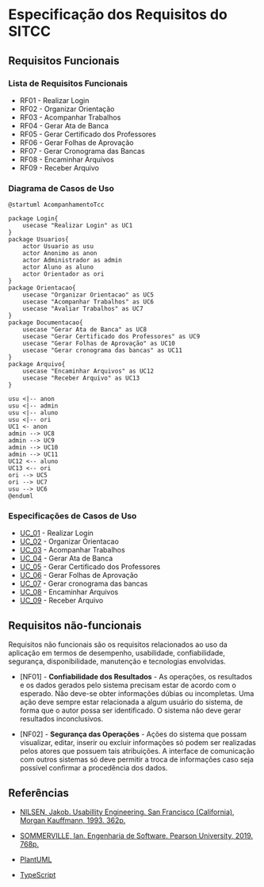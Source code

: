 # Especificação dos Requisitos do SITCC

## Requisitos Funcionais

### Lista de Requisitos Funcionais

- RF01 - Realizar Login
- RF02 - Organizar Orientação
- RF03 - Acompanhar Trabalhos
- RF04 - Gerar Ata de Banca
- RF05 - Gerar Certificado dos Professores
- RF06 - Gerar Folhas de Aprovação
- RF07 - Gerar Cronograma das Bancas
- RF08 - Encaminhar Arquivos
- RF09 - Receber Arquivo


### Diagrama de Casos de Uso

```plantuml
@startuml AcompanhamentoTcc

package Login{
    usecase "Realizar Login" as UC1
}
package Usuarios{
    actor Usuario as usu
    actor Anonimo as anon
    actor Administrador as admin
    actor Aluno as aluno
    actor Orientador as ori
}
package Orientacao{ 
    usecase "Organizar Orientacao" as UC5
    usecase "Acompanhar Trabalhos" as UC6
    usecase "Avaliar Trabalhos" as UC7
}
package Documentacao{
    usecase "Gerar Ata de Banca" as UC8
    usecase "Gerar Certificado dos Professores" as UC9
    usecase "Gerar Folhas de Aprovação" as UC10
    usecase "Gerar cronograma das bancas" as UC11
}
package Arquivo{
    usecase "Encaminhar Arquivos" as UC12
    usecase "Receber Arquivo" as UC13
}

usu <|-- anon
usu <|-- admin
usu <|-- aluno
usu <|-- ori
UC1 <- anon
admin --> UC8
admin --> UC9
admin --> UC10
admin --> UC11
UC12 <-- aluno
UC13 <-- ori
ori --> UC5
ori --> UC7
usu --> UC6
@enduml
```

### Especificações de Casos de Uso

- [UC_01](https://github.com/ProjetoEngSoftwareTCCs/ProjetoEngSoftware/blob/main/Especifica%C3%A7%C3%B5es/reqs_UC01.md) - Realizar Login
- [UC_02](https://github.com/ProjetoEngSoftwareTCCs/ProjetoEngSoftware/blob/main/Especifica%C3%A7%C3%B5es/reqs_UC02.md) - Organizar Orientacao
- [UC_03](https://github.com/ProjetoEngSoftwareTCCs/ProjetoEngSoftware/blob/main/Especifica%C3%A7%C3%B5es/reqs_UC03.md) - Acompanhar Trabalhos
- [UC_04](https://github.com/ProjetoEngSoftwareTCCs/ProjetoEngSoftware/blob/main/Especifica%C3%A7%C3%B5es/reqs_UC04.md) - Gerar Ata de Banca
- [UC_05](https://github.com/ProjetoEngSoftwareTCCs/ProjetoEngSoftware/blob/main/Especifica%C3%A7%C3%B5es/reqs_UC05.md) - Gerar Certificado dos Professores
- [UC_06](https://github.com/ProjetoEngSoftwareTCCs/ProjetoEngSoftware/blob/main/Especifica%C3%A7%C3%B5es/reqs_UC06.md) - Gerar Folhas de Aprovação
- [UC_07](https://github.com/ProjetoEngSoftwareTCCs/ProjetoEngSoftware/blob/main/Especifica%C3%A7%C3%B5es/reqs_UC07.md) - Gerar cronograma das bancas
- [UC_08](https://github.com/ProjetoEngSoftwareTCCs/ProjetoEngSoftware/blob/main/Especifica%C3%A7%C3%B5es/reqs_UC08.md) - Encaminhar Arquivos
- [UC_09](https://github.com/ProjetoEngSoftwareTCCs/ProjetoEngSoftware/blob/main/Especifica%C3%A7%C3%B5es/reqs_UC09.md) - Receber Arquivo


## Requisitos não-funcionais

Requisitos não funcionais são os requisitos relacionados ao uso da aplicação em termos de desempenho, usabilidade, confiabilidade, segurança, disponibilidade, manutenção e tecnologias envolvidas.

- [NF01] - **Confiabilidade dos Resultados** -  As operações, os resultados e os dados gerados pelo sistema precisam estar de acordo com o esperado. Não deve-se obter informações dúbias ou incompletas. Uma ação deve sempre estar relacionada a algum usuário do sistema, de forma que o autor possa ser identificado. O sistema não deve gerar resultados inconclusivos.

- [NF02] - **Segurança das Operações** - Ações do sistema que possam visualizar, editar, inserir ou excluir informações só podem ser
realizadas pelos atores que possuem tais atribuições. A interface de comunicação com outros sistemas só deve permitir a troca de informações caso seja possível confirmar a procedência dos dados.

## Referências

* [NILSEN, Jakob. Usabillity Engineering. San Francisco (California), Morgan Kauffmann, 1993. 362p.](https://www.amazon.com.br/Usability-Engineering-Jakob-Nielsen/dp/0125184069/ref=sr_1_1?keywords=usability+engineering&qid=1641263417&sprefix=usab%2Caps%2C162&sr=8-1&ufe=app_do%3Aamzn1.fos.4bddec23-2dcf-4403-8597-e1a02442043d)

* [SOMMERVILLE, Ian. Engenharia de Software. Pearson University, 2019. 768p.](https://www.amazon.com.br/Engenharia-Software-Ian-Sommerville/dp/8543024978/ref=sr_1_1?keywords=ian+sommerville&qid=1641263109&sprefix=ian+sommer%2Caps%2C236&sr=8-1&ufe=app_do%3Aamzn1.fos.db68964d-7c0e-4bb2-a95c-e5cb9e32eb12)  

* [PlantUML](https://plantuml.com/use-case-diagram)

* [TypeScript](https://www.typescriptlang.org/)

